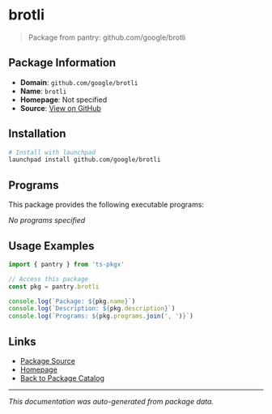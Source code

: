 # brotli

> Package from pantry: github.com/google/brotli

## Package Information

- **Domain**: `github.com/google/brotli`
- **Name**: `brotli`
- **Homepage**: Not specified
- **Source**: [View on GitHub](https://github.com/pkgxdev/pantry/tree/main/projects/github.com/google/brotli/package.yml)

## Installation

```bash
# Install with launchpad
launchpad install github.com/google/brotli
```

## Programs

This package provides the following executable programs:

*No programs specified*

## Usage Examples

```typescript
import { pantry } from 'ts-pkgx'

// Access this package
const pkg = pantry.brotli

console.log(`Package: ${pkg.name}`)
console.log(`Description: ${pkg.description}`)
console.log(`Programs: ${pkg.programs.join(', ')}`)
```

## Links

- [Package Source](https://github.com/pkgxdev/pantry/tree/main/projects/github.com/google/brotli/package.yml)
- [Homepage](#)
- [Back to Package Catalog](../../../package-catalog.md)

---

*This documentation was auto-generated from package data.*

